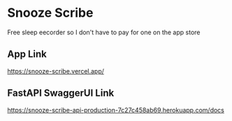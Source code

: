 # Snooze Scribe

Free sleep eecorder so I don't have to pay for one on the app store

## App Link

https://snooze-scribe.vercel.app/

## FastAPI SwaggerUI Link

https://snooze-scribe-api-production-7c27c458ab69.herokuapp.com/docs
